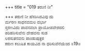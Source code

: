 +++
title = "019 ತರುಣಿ ನೀ"

+++
ತರುಣಿ ನೀ ಹೆಸರಿಸಿದವಿವು ದು  
ರ್ಮರಣ ಸಾಧನವಮಲ ದರ್ಭಾ  
ಸ್ತರಣವಿದು ಪಾವನವಲಾ ಪ್ರಾಯೋಪವೇಶದಲಿ   
ಪರಿಹರಿಸುವೆನು ದೇಹವನು ಸುಡ   
ಲರಸುತನವನು ಪಾಂಡುಪುತ್ರರ  
ಕರುಣ ಕಲುಷಿತ ಕಾಯವಿದ ನಾ ಧರಿಸುವೆನೆಯೆಂದ        ॥19॥